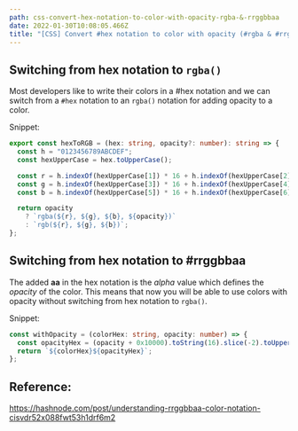 ```yaml
---
path: css-convert-hex-notation-to-color-with-opacity-rgba-&-rrggbbaa
date: 2022-01-30T10:08:05.466Z
title: "[CSS] Convert #hex notation to color with opacity (#rgba & #rrggbbaa)"
---
```

## Switching from hex notation to `rgba()`

Most developers like to write their colors in a #hex notation and we can switch from a `#hex` notation to an `rgba()` notation for adding opacity to a color.

Snippet:

```typescript
export const hexToRGB = (hex: string, opacity?: number): string => {
  const h = "0123456789ABCDEF";
  const hexUpperCase = hex.toUpperCase();

  const r = h.indexOf(hexUpperCase[1]) * 16 + h.indexOf(hexUpperCase[2]);
  const g = h.indexOf(hexUpperCase[3]) * 16 + h.indexOf(hexUpperCase[4]);
  const b = h.indexOf(hexUpperCase[5]) * 16 + h.indexOf(hexUpperCase[6]);

  return opacity
    ? `rgba(${r}, ${g}, ${b}, ${opacity})`
    : `rgb(${r}, ${g}, ${b})`;
};
```

## Switching from hex notation to #rrggbbaa

The added **aa** in the hex notation is the *alpha* value which defines the *opacity* of the color. This means that now you will be able to use colors with opacity without switching from hex notation to `rgba()`.

Snippet:

```typescript
const withOpacity = (colorHex: string, opacity: number) => {
  const opacityHex = (opacity + 0x10000).toString(16).slice(-2).toUpperCase();
  return `${colorHex}${opacityHex}`;
};
```

## Reference:

https://hashnode.com/post/understanding-rrggbbaa-color-notation-cisvdr52x088fwt53h1drf6m2